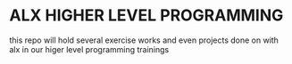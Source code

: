 # ALX HIGHER LEVEL PROGRAMMING

this repo will hold several exercise works and even projects done on
with alx in our higer level programming trainings
